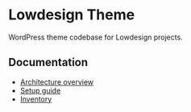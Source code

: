 # Lowdesign Theme

WordPress theme codebase for Lowdesign projects.

## Documentation

- [Architecture overview](docs/ARCHITECTURE.md)
- [Setup guide](docs/SETUP.md)
- [Inventory](docs/INVENTORY.md)

